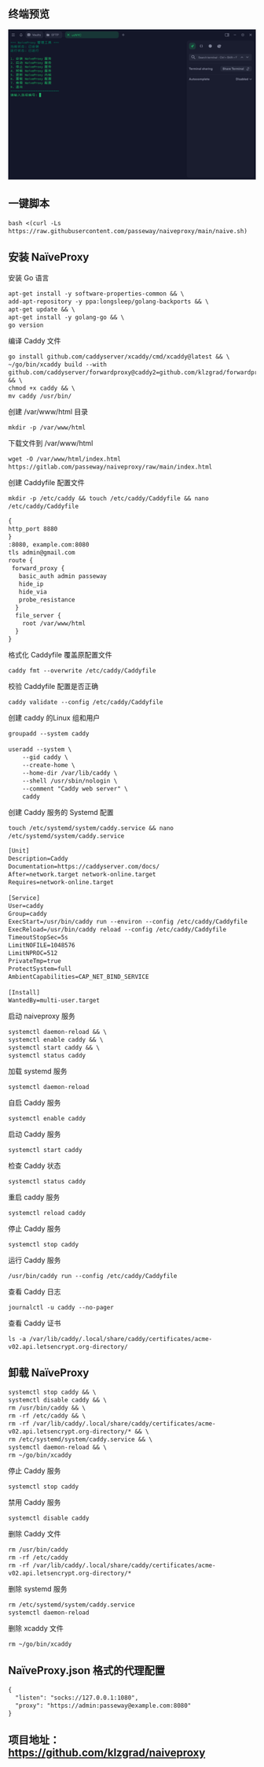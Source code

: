 ## 终端预览

![preview](预览.png)
## 一键脚本
```
bash <(curl -Ls https://raw.githubusercontent.com/passeway/naiveproxy/main/naive.sh)
```

## 安装 NaïveProxy
安装 Go 语言
```
apt-get install -y software-properties-common && \
add-apt-repository -y ppa:longsleep/golang-backports && \
apt-get update && \
apt-get install -y golang-go && \
go version
```
编译 Caddy 文件
```
go install github.com/caddyserver/xcaddy/cmd/xcaddy@latest && \
~/go/bin/xcaddy build --with github.com/caddyserver/forwardproxy@caddy2=github.com/klzgrad/forwardproxy@naive && \
chmod +x caddy && \
mv caddy /usr/bin/
```

创建 /var/www/html 目录
```
mkdir -p /var/www/html
```
下载文件到 /var/www/html
```
wget -O /var/www/html/index.html https://gitlab.com/passeway/naiveproxy/raw/main/index.html
```
创建 Caddyfile 配置文件
```
mkdir -p /etc/caddy && touch /etc/caddy/Caddyfile && nano /etc/caddy/Caddyfile
```
```
{
http_port 8880
}
:8080, example.com:8080
tls admin@gmail.com
route {
 forward_proxy {
   basic_auth admin passeway 
   hide_ip
   hide_via
   probe_resistance
  }
  file_server {
    root /var/www/html
  }
}
```
格式化 Caddyfile 覆盖原配置文件
```
caddy fmt --overwrite /etc/caddy/Caddyfile
```
校验 Caddyfile 配置是否正确
```
caddy validate --config /etc/caddy/Caddyfile
```
创建 caddy 的Linux 组和用户
```
groupadd --system caddy

useradd --system \
    --gid caddy \
    --create-home \
    --home-dir /var/lib/caddy \
    --shell /usr/sbin/nologin \
    --comment "Caddy web server" \
    caddy
```
创建 Caddy 服务的 Systemd 配置
```
touch /etc/systemd/system/caddy.service && nano /etc/systemd/system/caddy.service
```
```
[Unit]
Description=Caddy
Documentation=https://caddyserver.com/docs/
After=network.target network-online.target
Requires=network-online.target

[Service]
User=caddy
Group=caddy
ExecStart=/usr/bin/caddy run --environ --config /etc/caddy/Caddyfile
ExecReload=/usr/bin/caddy reload --config /etc/caddy/Caddyfile
TimeoutStopSec=5s
LimitNOFILE=1048576
LimitNPROC=512
PrivateTmp=true
ProtectSystem=full
AmbientCapabilities=CAP_NET_BIND_SERVICE

[Install]
WantedBy=multi-user.target
```
启动 naiveproxy 服务
```
systemctl daemon-reload && \
systemctl enable caddy && \
systemctl start caddy && \
systemctl status caddy
```
加载 systemd 服务
```
systemctl daemon-reload
```
自启 Caddy 服务
```
systemctl enable caddy
```
启动 Caddy 服务
```
systemctl start caddy
```
检查 Caddy 状态
```
systemctl status caddy
```
重启 caddy 服务
```
systemctl reload caddy
```
停止 Caddy 服务
```
systemctl stop caddy
```
运行 Caddy 服务
```
/usr/bin/caddy run --config /etc/caddy/Caddyfile
```
查看 Caddy 日志
```
journalctl -u caddy --no-pager
```
查看 Caddy 证书
```
ls -a /var/lib/caddy/.local/share/caddy/certificates/acme-v02.api.letsencrypt.org-directory/
```
## 卸载 NaïveProxy
```
systemctl stop caddy && \
systemctl disable caddy && \
rm /usr/bin/caddy && \
rm -rf /etc/caddy && \
rm -rf /var/lib/caddy/.local/share/caddy/certificates/acme-v02.api.letsencrypt.org-directory/* && \
rm /etc/systemd/system/caddy.service && \
systemctl daemon-reload && \
rm ~/go/bin/xcaddy
```
停止 Caddy 服务
```
systemctl stop caddy
```
禁用 Caddy 服务
```
systemctl disable caddy
```
删除 Caddy 文件
```
rm /usr/bin/caddy
rm -rf /etc/caddy
rm -rf /var/lib/caddy/.local/share/caddy/certificates/acme-v02.api.letsencrypt.org-directory/*
```
删除 systemd 服务
```
rm /etc/systemd/system/caddy.service
systemctl daemon-reload
```
删除 xcaddy 文件
```
rm ~/go/bin/xcaddy
```

## NaïveProxy.json 格式的代理配置
```
{
  "listen": "socks://127.0.0.1:1080",
  "proxy": "https://admin:passeway@example.com:8080"
}
```

## 项目地址：https://github.com/klzgrad/naiveproxy
